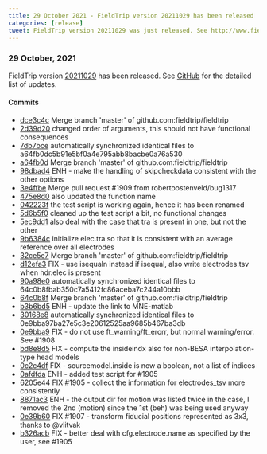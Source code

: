 ```yaml
---
title: 29 October 2021 - FieldTrip version 20211029 has been released
categories: [release]
tweet: FieldTrip version 20211029 was just released. See http://www.fieldtriptoolbox.org/#29-october-2021
---
```


### 29 October, 2021

FieldTrip version [20211029](http://github.com/fieldtrip/fieldtrip/releases/tag/20211029) has been released.
See [GitHub](https://github.com/fieldtrip/fieldtrip/compare/20211020...20211029) for the detailed list of updates.

#### Commits

- [dce3c4c](http://github.com/fieldtrip/fieldtrip/commit/dce3c4c) Merge branch 'master' of github.com:fieldtrip/fieldtrip
- [2d39d20](http://github.com/fieldtrip/fieldtrip/commit/2d39d20) changed order of arguments, this should not have functional consequences
- [7db7bce](http://github.com/fieldtrip/fieldtrip/commit/7db7bce) automatically synchronized identical files to a64fb0dc5b91e5bf0a4e795abb8bacbe0a76a530
- [a64fb0d](http://github.com/fieldtrip/fieldtrip/commit/a64fb0d) Merge branch 'master' of github.com:fieldtrip/fieldtrip
- [98dbad4](http://github.com/fieldtrip/fieldtrip/commit/98dbad4) ENH - make the handling of skipcheckdata consistent with the other options
- [3e4ffbe](http://github.com/fieldtrip/fieldtrip/commit/3e4ffbe) Merge pull request #1909 from robertoostenveld/bug1317
- [475e8d0](http://github.com/fieldtrip/fieldtrip/commit/475e8d0) also updated the function name
- [042223f](http://github.com/fieldtrip/fieldtrip/commit/042223f) the test script is working again, hence it has been renamed
- [5d6b5f0](http://github.com/fieldtrip/fieldtrip/commit/5d6b5f0) cleaned up the test script a bit, no functional changes
- [5ec9dd1](http://github.com/fieldtrip/fieldtrip/commit/5ec9dd1) also deal with the case that tra is present in one, but not the other
- [9b6384c](http://github.com/fieldtrip/fieldtrip/commit/9b6384c) initialize elec.tra so that it is consistent with an average reference over all electrodes
- [32ce5e7](http://github.com/fieldtrip/fieldtrip/commit/32ce5e7) Merge branch 'master' of github.com:fieldtrip/fieldtrip
- [d12efa3](http://github.com/fieldtrip/fieldtrip/commit/d12efa3) FIX - use isequaln instead if isequal, also write electrodes.tsv when hdr.elec is present
- [90a98e0](http://github.com/fieldtrip/fieldtrip/commit/90a98e0) automatically synchronized identical files to 64c0b8fbab350c7a5412fc86aceba7c244a10bbb
- [64c0b8f](http://github.com/fieldtrip/fieldtrip/commit/64c0b8f) Merge branch 'master' of github.com:fieldtrip/fieldtrip
- [b3b6bd5](http://github.com/fieldtrip/fieldtrip/commit/b3b6bd5) ENH - update the link to MNE-matlab
- [30168e8](http://github.com/fieldtrip/fieldtrip/commit/30168e8) automatically synchronized identical files to 0e9bba97ba27e5c3e20612525aa9685b467ba3db
- [0e9bba9](http://github.com/fieldtrip/fieldtrip/commit/0e9bba9) FIX - do not use ft_warning/ft_erorr, but normal warning/error. See #1908
- [bd8e8d5](http://github.com/fieldtrip/fieldtrip/commit/bd8e8d5) FIX - compute the insideindx also for non-BESA interpolation-type head models
- [0c2c4df](http://github.com/fieldtrip/fieldtrip/commit/0c2c4df) FIX - sourcemodel.inside is now a boolean, not a list of indices
- [0afdfda](http://github.com/fieldtrip/fieldtrip/commit/0afdfda) ENH - added test script for #1905
- [6205e44](http://github.com/fieldtrip/fieldtrip/commit/6205e44) FIX #1905 - collect the information for electrodes_tsv more consistently
- [8871ac3](http://github.com/fieldtrip/fieldtrip/commit/8871ac3) ENH - the output dir for motion was listed twice in the case, I removed the 2nd (motion) since the 1st (beh) was being used anyway
- [0e39b60](http://github.com/fieldtrip/fieldtrip/commit/0e39b60) FIX #1907 - transform fiducial positions represented as 3x3, thanks to @vlitvak
- [b326acb](http://github.com/fieldtrip/fieldtrip/commit/b326acb) FIX - better deal with cfg.electrode.name as specified by the user, see #1905
